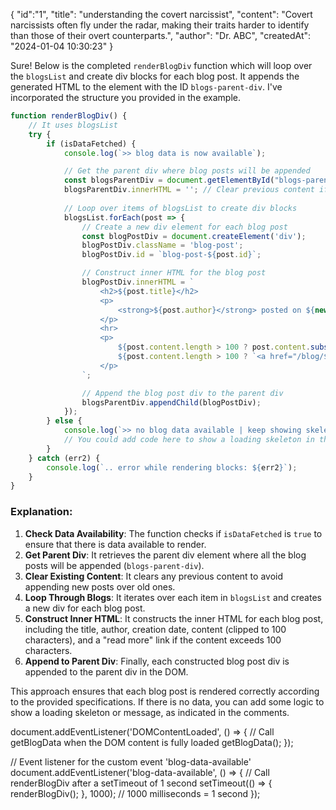 {
        "id":"1",
        "title": "understanding the covert narcissist",
        "content": "Covert narcissists often fly under the radar, making their traits harder to identify than those of their overt counterparts.",
        "author": "Dr. ABC",
        "createdAt": "2024-01-04 10:30:23"
}


Sure! Below is the completed `renderBlogDiv` function which will loop over the `blogsList` and create div blocks for each blog post. It appends the generated HTML to the element with the ID `blogs-parent-div`. I've incorporated the structure you provided in the example.

```javascript
function renderBlogDiv() {
    // It uses blogsList
    try {
        if (isDataFetched) {
            console.log(`>> blog data is now available`);

            // Get the parent div where blog posts will be appended
            const blogsParentDiv = document.getElementById("blogs-parent-div");
            blogsParentDiv.innerHTML = ''; // Clear previous content if any
            
            // Loop over items of blogsList to create div blocks
            blogsList.forEach(post => {
                // Create a new div element for each blog post
                const blogPostDiv = document.createElement('div');
                blogPostDiv.className = 'blog-post';
                blogPostDiv.id = `blog-post-${post.id}`;

                // Construct inner HTML for the blog post
                blogPostDiv.innerHTML = `
                    <h2>${post.title}</h2>
                    <p>
                        <strong>${post.author}</strong> posted on ${new Date(post.createdAt).toLocaleDateString()}
                    </p>
                    <hr>
                    <p>
                        ${post.content.length > 100 ? post.content.substring(0, 100) + '...' : post.content}
                        ${post.content.length > 100 ? `<a href="/blog/${post.id}">read more</a>` : ''}
                    </p>
                `;

                // Append the blog post div to the parent div
                blogsParentDiv.appendChild(blogPostDiv);
            });
        } else {
            console.log(`>> no blog data available | keep showing skeleton loading`);
            // You could add code here to show a loading skeleton in the UI if required
        }
    } catch (err2) {
        console.log(`.. error while rendering blocks: ${err2}`);
    }
}
```

### Explanation:
1. **Check Data Availability**: The function checks if `isDataFetched` is `true` to ensure that there is data available to render.
2. **Get Parent Div**: It retrieves the parent div element where all the blog posts will be appended (`blogs-parent-div`).
3. **Clear Existing Content**: It clears any previous content to avoid appending new posts over old ones.
4. **Loop Through Blogs**: It iterates over each item in `blogsList` and creates a new div for each blog post.
5. **Construct Inner HTML**: It constructs the inner HTML for each blog post, including the title, author, creation date, content (clipped to 100 characters), and a "read more" link if the content exceeds 100 characters.
6. **Append to Parent Div**: Finally, each constructed blog post div is appended to the parent div in the DOM.

This approach ensures that each blog post is rendered correctly according to the provided specifications. If there is no data, you can add some logic to show a loading skeleton or message, as indicated in the comments.



document.addEventListener('DOMContentLoaded', () => {
    // Call getBlogData when the DOM content is fully loaded
    getBlogData();
});

// Event listener for the custom event 'blog-data-available'
document.addEventListener('blog-data-available', () => {
    // Call renderBlogDiv after a setTimeout of 1 second
    setTimeout(() => {
        renderBlogDiv();
    }, 1000); // 1000 milliseconds = 1 second
});